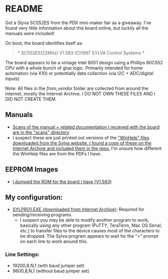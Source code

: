 # README

Got a Slyva SC552ES from the PDX mini-maker fair as a giveaway. I've found very little information about this board online, but luckily all the manuals were included!

On boot, the board identifies itself as:

> \* SC552ES(22Mhz) V1.563 (C)1997 SYLVA Control Systems *

The board appears to be a vintage Intel 8051 design using a Phillips 80C552 CPU with a whole bunch of glue logic. Primarily intended for home automation (via X10) or potentially data collection (via I2C + ADC/digital inputs)

Note: All files in the *from_vendor* folder are collected from around the internet, mostly the Internet Archive. I DO NOT OWN THESE FILES AND I DID NOT CREATE THEM.

## Manuals

- [Scans of the manual + related documentation I recieved with the board are in the "scans" directory](/manual_scans)
- I suspect these are just printed out versions of the ["WinHelp" files downloaded from the Sylva website. I found a copy of these on the Internet Archive and included them in the repo.](/from_vendor/sylvaman.hlp) I'm unsure how different the WinHelp files are from the PDFs I have.

## EEPROM Images

- [I dumped the ROM for the board I have (V1.563)](/rom_dumps/SC552ES%2022Mhz%20V1.563.BIN)

## My configuration:

- [SYLPRO1.EXE (downloaded from Internet Archive)](/from_vendor/sylpro1.exe): Required for sending/receiving programs.
  - I suspect you may be able to modify another program to work, basically using any other program (PuTTY, TeraTerm, Mac OS Serial, etc.) to transfer files to the device causes most of the characters to be dropped. The Sylva program appears to wait for the ">" prompt on each line to work around this.

### Line Settings:

* 19200,8,N,1 (with baud jumper set)
* 9600,8,N,1 (without baud jumper set)
